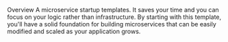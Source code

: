 Overview
A microservice startup templates. It saves your time and you can focus on your logic rather than infrastructure. By starting with this template, you'll have a solid foundation for building microservices that can be easily modified and scaled as your application grows.

